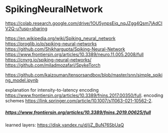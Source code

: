 # SpikingNeuralNetwork

https://colab.research.google.com/drive/1OU5ynpsEiq_nqJZgg4Qsm7jAdCIV2Q-u?usp=sharing

https://en.wikipedia.org/wiki/Spiking_neural_network   
https://proglib.io/p/spiking-neural-networks  
https://github.com/Shikhargupta/Spiking-Neural-Network  
https://www.frontiersin.org/articles/10.3389/neuro.11.005.2008/full   
https://cnvrg.io/spiking-neural-networks/  
https://github.com/miladmozafari/SpykeTorch  

https://github.com/kaizouman/tensorsandbox/blob/master/snn/simple_spiking_model.ipynb

  
explanation for intensity-to-latency encoding https://www.frontiersin.org/articles/10.3389/fnins.2017.00350/full. 
encoding schemes https://link.springer.com/article/10.1007/s11063-021-10562-2.   

##### https://www.frontiersin.org/articles/10.3389/fnins.2019.00625/full  


learned layers: https://disk.yandex.ru/d/jjZ_BuN76SbUaQ 
